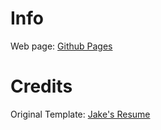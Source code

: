 # Info

Web page: [Github Pages](https://lexst64.github.io/cv)

# Credits

Original Template: [Jake's Resume](https://www.overleaf.com/latex/templates/jakes-resume/syzfjbzwjncs)
